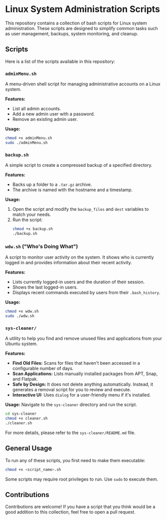 # Linux System Administration Scripts

This repository contains a collection of bash scripts for Linux system administration. These scripts are designed to simplify common tasks such as user management, backups, system monitoring, and cleanup.

## Scripts

Here is a list of the scripts available in this repository:

### `adminMenu.sh`

A menu-driven shell script for managing administrative accounts on a Linux system.

**Features:**
- List all admin accounts.
- Add a new admin user with a password.
- Remove an existing admin user.

**Usage:**
```bash
chmod +x adminMenu.sh
sudo ./adminMenu.sh
```

### `backup.sh`

A simple script to create a compressed backup of a specified directory.

**Features:**
- Backs up a folder to a `.tar.gz` archive.
- The archive is named with the hostname and a timestamp.

**Usage:**
1.  Open the script and modify the `backup_files` and `dest` variables to match your needs.
2.  Run the script:
    ```bash
    chmod +x backup.sh
    ./backup.sh
    ```

### `wdw.sh` ("Who's Doing What")

A script to monitor user activity on the system. It shows who is currently logged in and provides information about their recent activity.

**Features:**
- Lists currently logged-in users and the duration of their session.
- Shows the last logged-in users.
- Displays recent commands executed by users from their `.bash_history`.

**Usage:**
```bash
chmod +x wdw.sh
sudo ./wdw.sh
```

### `sys-cleaner/`

A utility to help you find and remove unused files and applications from your Ubuntu system.

**Features:**
- **Find Old Files:** Scans for files that haven't been accessed in a configurable number of days.
- **Scan Applications:** Lists manually installed packages from APT, Snap, and Flatpak.
- **Safe by Design:** It does not delete anything automatically. Instead, it generates a removal script for you to review and execute.
- **Interactive UI:** Uses `dialog` for a user-friendly menu if it's installed.

**Usage:**
Navigate to the `sys-cleaner` directory and run the script.
```bash
cd sys-cleaner
chmod +x cleaner.sh
./cleaner.sh
```
For more details, please refer to the `sys-cleaner/README.md` file.

## General Usage

To run any of these scripts, you first need to make them executable:
```bash
chmod +x <script_name>.sh
```
Some scripts may require root privileges to run. Use `sudo` to execute them.

## Contributions

Contributions are welcome! If you have a script that you think would be a good addition to this collection, feel free to open a pull request.
